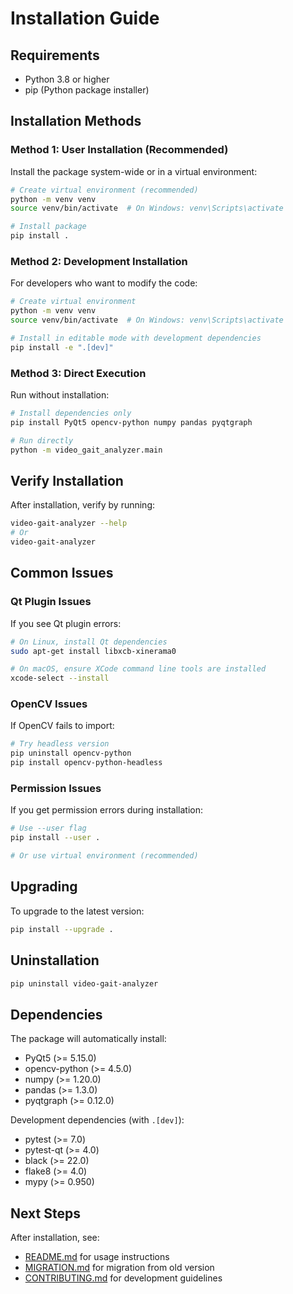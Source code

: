 # Installation Guide

## Requirements

- Python 3.8 or higher
- pip (Python package installer)

## Installation Methods

### Method 1: User Installation (Recommended)

Install the package system-wide or in a virtual environment:

```bash
# Create virtual environment (recommended)
python -m venv venv
source venv/bin/activate  # On Windows: venv\Scripts\activate

# Install package
pip install .
```

### Method 2: Development Installation

For developers who want to modify the code:

```bash
# Create virtual environment
python -m venv venv
source venv/bin/activate  # On Windows: venv\Scripts\activate

# Install in editable mode with development dependencies
pip install -e ".[dev]"
```

### Method 3: Direct Execution

Run without installation:

```bash
# Install dependencies only
pip install PyQt5 opencv-python numpy pandas pyqtgraph

# Run directly
python -m video_gait_analyzer.main
```

## Verify Installation

After installation, verify by running:

```bash
video-gait-analyzer --help
# Or
video-gait-analyzer
```

## Common Issues

### Qt Plugin Issues

If you see Qt plugin errors:

```bash
# On Linux, install Qt dependencies
sudo apt-get install libxcb-xinerama0

# On macOS, ensure XCode command line tools are installed
xcode-select --install
```

### OpenCV Issues

If OpenCV fails to import:

```bash
# Try headless version
pip uninstall opencv-python
pip install opencv-python-headless
```

### Permission Issues

If you get permission errors during installation:

```bash
# Use --user flag
pip install --user .

# Or use virtual environment (recommended)
```

## Upgrading

To upgrade to the latest version:

```bash
pip install --upgrade .
```

## Uninstallation

```bash
pip uninstall video-gait-analyzer
```

## Dependencies

The package will automatically install:

- PyQt5 (>= 5.15.0)
- opencv-python (>= 4.5.0)
- numpy (>= 1.20.0)
- pandas (>= 1.3.0)
- pyqtgraph (>= 0.12.0)

Development dependencies (with `.[dev]`):

- pytest (>= 7.0)
- pytest-qt (>= 4.0)
- black (>= 22.0)
- flake8 (>= 4.0)
- mypy (>= 0.950)

## Next Steps

After installation, see:

- [README.md](README.md) for usage instructions
- [MIGRATION.md](MIGRATION.md) for migration from old version
- [CONTRIBUTING.md](CONTRIBUTING.md) for development guidelines
